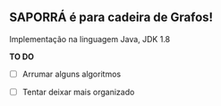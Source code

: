 ## SAPORRÁ é para cadeira de Grafos!

Implementação na linguagem Java, JDK 1.8

**TO DO**
- [ ] Arrumar alguns algoritmos
- [ ] Tentar deixar mais organizado

